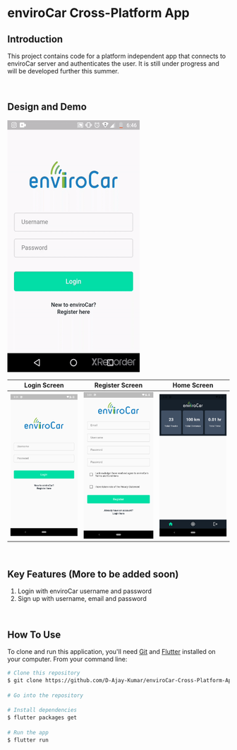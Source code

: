 # enviroCar Cross-Platform App

## Introduction
This project contains code for a platform independent app that connects to enviroCar server and authenticates the user.
It is still under progress and will be developed further this summer.

<br>

## Design and Demo
<img src="https://github.com/D-Ajay-Kumar/enviroCar-Cross-Platform-App/blob/master/design/app_video.gif" width="300" height="570" />

|Login Screen|Register Screen|Home Screen|
|---------------------------------------------------------|------------------------------------------------------------|--------------------------------------------------------|
| <img width="300em" src="./design/login.png"> | <img width="300em" src="./design/register.png"> | <img width="300em" src="./design/home.png"> | 

<br>

## Key Features (More to be added soon)
1. Login with enviroCar username and password
2. Sign up with username, email and password

<br>

## How To Use

To clone and run this application, you'll need [Git](https://git-scm.com) and [Flutter](https://flutter.dev/docs/get-started/install) installed on your computer. From your command line:

```bash
# Clone this repository
$ git clone https://github.com/D-Ajay-Kumar/enviroCar-Cross-Platform-App.git

# Go into the repository

# Install dependencies
$ flutter packages get

# Run the app
$ flutter run
```
